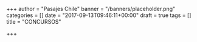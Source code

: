 +++
author = "Pasajes Chile"
banner = "/banners/placeholder.png"
categories = []
date = "2017-09-13T09:46:11+00:00"
draft = true
tags = []
title = "CONCURSOS"

+++


